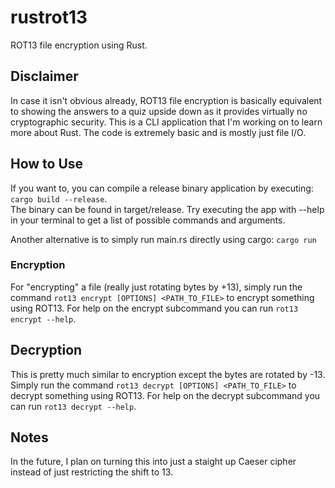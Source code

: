 # rustrot13
ROT13 file encryption using Rust.

## Disclaimer
In case it isn't obvious already, ROT13 file encryption is basically equivalent to showing the answers to a quiz upside down as it
provides virtually no cryptographic security. This is a CLI application that I'm working on to learn more about Rust.
The code is extremely basic and is mostly just file I/O.

## How to Use
If you want to, you can compile a release binary application by executing: `cargo build --release`.  
The binary can be found in target/release. Try executing the app with --help in your terminal to get a list of possible commands and arguments.  
  
Another alternative is to simply run main.rs directly using cargo: ```cargo run```  
  
### Encryption
For "encrypting" a file (really just rotating bytes by +13), simply run the command `rot13 encrypt [OPTIONS] <PATH_TO_FILE>` to encrypt something using ROT13. For help on the encrypt subcommand you can run `rot13 encrypt --help`.

## Decryption
This is pretty much similar to encryption except the bytes are rotated by -13. Simply run the command `rot13 decrypt [OPTIONS] <PATH_TO_FILE>` to decrypt something using
ROT13. For help on the decrypt subcommand you can run `rot13 decrypt --help`.

## Notes
In the future, I plan on turning this into just a staight up Caeser cipher instead of just restricting the shift to 13.
